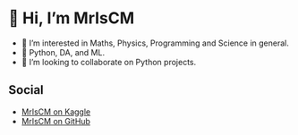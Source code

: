 # 👋 Hi, I’m MrIsCM
- 👀 I’m interested in Maths, Physics, Programming and Science in general.
- 🌱 Python, DA, and ML.
- 💞️ I’m looking to collaborate on Python projects.

## Social
- [MrIsCM on Kaggle](https://www.kaggle.com/mriscm)
- [MrIsCM on GitHub](https://github.com/MrIsCM)
